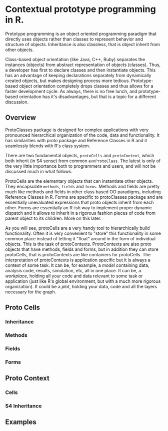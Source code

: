 
# Contextual prototype programming in R.

Prototype programming is an object oriented programming paradigm that directly
uses objects rather than classes to represent behavior and structure of
objects. Inheritance is also classless, that is object inherit from other
objects.

Class-based object orientation (like Java, C++, Ruby) separates the instances
(objects) from abstract representation of objects (classes). Thus, a developer
has first to declare classes and then instantiate objects. This has an advantage
of keeping declarations separately from dynamically created objects, but makes
designing process more tedious. Prototype-based object orientation completely
drops classes and thus allows for a faster development cycle. As always, there
is no free lunch, and prototype-based orientation has it's disadvantages, but
that is a topic for a different discussion.

## Overview

ProtoClasses package is designed for complex applications with very pronounced
hierarchical organization of the code, data and functionality. It has
similarities with proto package and Reference Classes in R and it seamlessly
blends with R's class system.
 
There are two fundamental objects, `protoCells` and `protoContext`, which both
inherit (in S4 sense) from common `evnProtoClass`. The latest is only of the
very little importance both to programmers and users, and will not be discussed
much in what follows.

ProtoCells are the elementary objects that can instantiate other objects. They
encapsulate `methods`, `fields` and `forms`. Methods and fields are pretty much
like methods and fields in other class based OO paradigms, including Reference
Classes in R. Forms are specific to protoClasses package and are essentially
unevaluated expressions that proto objects inherit from each other. Forms are
essentially an R-ish way to implement proper dynamic dispatch and it allows to
inherit in a rigorous fashion pieces of code from parent object to its
children. More on this later.

As you will see, protoCells are a very handy tool to hierarchically build
functionality. Often it is very convenient to "store" this functionality in some
common place instead of letting it "float" around in the form of individual
objects. This is the task of protoContexts. ProtoContexts are also proto objects
that have methods, fields and forms, but in addition they can store protoCells,
that is protoContexts are like containers for protoCells. The interpretation of
protoContexts is application specific but it is always a context of some
task. It can be, for example, a _model_ containing data, analysis code, results,
simulation, etc, all in one place. It can be, a _workplace_, holding all your
code and data relevant to some task or application (just like R's global
environment, but with a much more rigorous organization). It could be a _plot_,
holding your data, code and all the layers necessary for the graph.

## Proto Cells

### Inheritance

### Methods

### Fields

### Forms

## Proto Context

### Cells

### S4 Inheritance 


## Examples 
